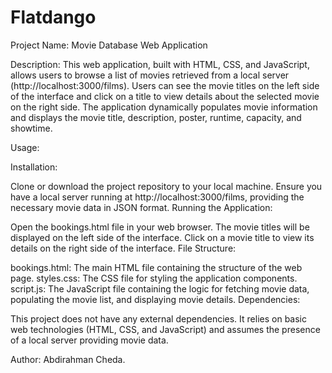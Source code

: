 # Flatdango
Project Name: Movie Database Web Application

Description:
This web application, built with HTML, CSS, and JavaScript, allows users to browse a list of movies retrieved from a local server (http://localhost:3000/films). Users can see the movie titles on the left side of the interface and click on a title to view details about the selected movie on the right side. The application dynamically populates movie information and displays the movie title, description, poster, runtime, capacity, and showtime.

Usage:

Installation:

Clone or download the project repository to your local machine.
Ensure you have a local server running at http://localhost:3000/films, providing the necessary movie data in JSON format.
Running the Application:

Open the bookings.html file in your web browser.
The movie titles will be displayed on the left side of the interface.
Click on a movie title to view its details on the right side of the interface.
File Structure:

bookings.html: The main HTML file containing the structure of the web page.
styles.css: The CSS file for styling the application components.
script.js: The JavaScript file containing the logic for fetching movie data, populating the movie list, and displaying movie details.
Dependencies:

This project does not have any external dependencies. It relies on basic web technologies (HTML, CSS, and JavaScript) and assumes the presence of a local server providing movie data.

Author:
Abdirahman Cheda.
